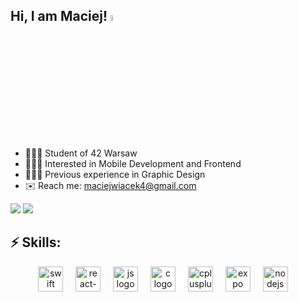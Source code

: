 ## Hi, I am Maciej! <img src="https://media.giphy.com/media/hvRJCLFzcasrR4ia7z/giphy.gif" width="5%">

- 👨🏻‍🎓&nbsp;Student of 42 Warsaw
- 👨🏻‍💻&nbsp;Interested in Mobile Development and Frontend
- 👨🏻‍🎨&nbsp;Previous experience in Graphic Design
- ✉️&nbsp;Reach me: maciejwiacek4@gmail.com

<p>
  <a target="_blank" href="https://www.linkedin.com/in/maciej-wiacek/"><img src="https://img.shields.io/badge/LinkedIn-0077B5?style=for-the-badge&logo=linkedin&logoColor=white"></a>
  <a target="_blank" href="https://dribbble.com/maciejwiacek"><img src="https://img.shields.io/badge/Dribbble-EA4C89?style=for-the-badge&logo=dribbble&logoColor=white"></a>
</p>

## ⚡ Skills:
<div align="center">
  <img src="https://cdn.jsdelivr.net/gh/devicons/devicon/icons/swift/swift-original.svg" height="40" alt="swift logo"  />
  <img width="12" />
  <img src="https://cdn.jsdelivr.net/gh/devicons/devicon/icons/react/react-original.svg" height="40" alt="react-native logo"  />
  <img width="12" />
  <img src="https://cdn.jsdelivr.net/gh/devicons/devicon/icons/javascript/javascript-original.svg" height="40" alt="js logo"  />
  <img width="12" />
  <img src="https://cdn.jsdelivr.net/gh/devicons/devicon/icons/c/c-original.svg" height="40" alt="c logo"  />
  <img width="12" />
  <img src="https://cdn.jsdelivr.net/gh/devicons/devicon/icons/cplusplus/cplusplus-original.svg" height="40" alt="cplusplus logo"  />
  <img width="12" />
  <img src="https://www.cdnlogo.com/logos/e/72/expo-go-app.svg" height="40" alt="expo logo"  />
  <img width="12" />
  <img src="https://cdn.jsdelivr.net/gh/devicons/devicon/icons/nodejs/nodejs-original.svg" height="40" alt="nodejs logo"  />
  <img width="12" />
</div>
